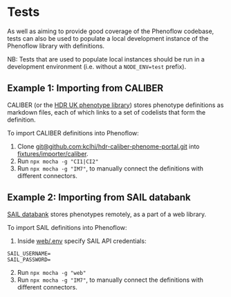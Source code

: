# Tests

As well as aiming to provide good coverage of the Phenoflow codebase, tests can also be used to populate a local development instance of the Phenoflow library with definitions.

NB: Tests that are used to populate local instances should be run in a development environment (i.e. without a `NODE_ENV=test` prefix).

## Example 1: Importing from CALIBER

CALIBER (or the [HDR UK phenotype library](https://phenotypes.healthdatagateway.org/)) stores phenotype definitions as markdown files, each of which links to a set of codelists that form the definition.

To import CALIBER definitions into Phenoflow:

1. Clone [git@github.com:kclhi/hdr-caliber-phenome-portal.git](git@github.com:kclhi/hdr-caliber-phenome-portal.git) into [fixtures/importer/caliber](fixtures/importer/caliber).
2. Run `npx mocha -g "CI1|CI2"`
3. Run `npx mocha -g "IM7"`, to manually connect the definitions with different connectors.

## Example 2: Importing from SAIL databank

[SAIL databank](https://saildatabank.com/) stores phenotypes remotely, as a part of a web library.

To import SAIL definitions into Phenoflow:

1. Inside [web/.env](web/.env) specify SAIL API credentials:

```
SAIL_USERNAME=
SAIL_PASSWORD=
```

2. Run `npx mocha -g "web"`
3. Run `npx mocha -g "IM7"`, to manually connect the definitions with different connectors.
